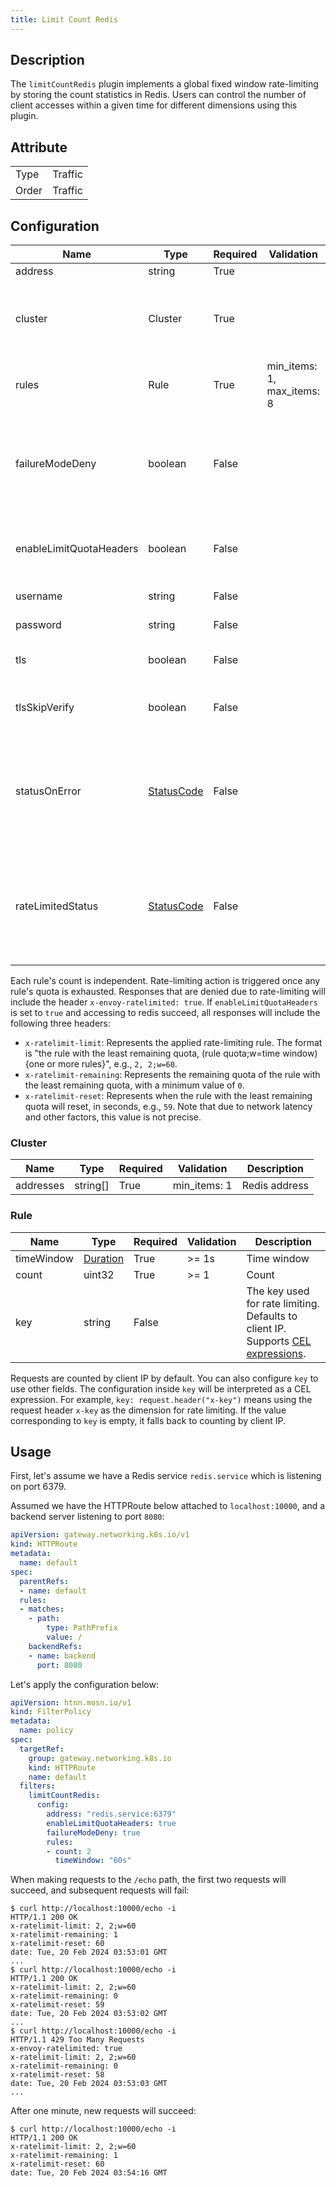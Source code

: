 ```yaml
---
title: Limit Count Redis
---
```


## Description

The `limitCountRedis` plugin implements a global fixed window rate-limiting by storing the count statistics in Redis. Users can control the number of client accesses within a given time for different dimensions using this plugin.

## Attribute

|       |         |
| ----- | ------- |
| Type  | Traffic |
| Order | Traffic |

## Configuration

| Name                    | Type                                | Required | Validation                 | Description                                                                                                                        |
| ----------------------- | ----------------------------------- | -------- | -------------------------- | ---------------------------------------------------------------------------------------------------------------------------------- |
| address                 | string                              | True     |                            | Redis address                                                                                                                      |
| cluster                 | Cluster                             | True     |                            | Redis cluster configuration. Only one of `address` and `cluster` can be configured.                                                |
| rules                   | Rule                                | True     | min_items: 1, max_items: 8 | Rules                                                                                                                              |
| failureModeDeny         | boolean                             | False    |                            | By default, if access to Redis fails, the request is allowed through. When true, it denies the request.                            |
| enableLimitQuotaHeaders | boolean                             | False    |                            | Whether to set response headers related to rate-limiting quotas                                                                    |
| username                | string                              | False    |                            | Username for accessing Redis                                                                                                       |
| password                | string                              | False    |                            | Password for accessing Redis                                                                                                       |
| tls                     | boolean                             | False    |                            | Whether to access Redis over TLS                                                                                                   |
| tlsSkipVerify           | boolean                             | False    |                            | Whether to skip verification when accessing Redis over TLS                                                                         |
| statusOnError           | [StatusCode](../../type#statuscode) | False    |                            | The status code used to deny requests when Redis is inaccessible and `failureModeDeny` is true. Defaults to 500.                   |
| rateLimitedStatus       | [StatusCode](../../type#statuscode) | False    |                            | The status code for responses denied due to rate-limiting. Defaults to 429. This setting only takes effect when it's 400 or above. |

Each rule's count is independent. Rate-limiting action is triggered once any rule's quota is exhausted. Responses that are denied due to rate-limiting will include the header `x-envoy-ratelimited: true`. If `enableLimitQuotaHeaders` is set to `true` and accessing to redis succeed, all responses will include the following three headers:

* `x-ratelimit-limit`: Represents the applied rate-limiting rule. The format is "the rule with the least remaining quota, (rule quota;w=time window){one or more rules}", e.g., `2, 2;w=60`.
* `x-ratelimit-remaining`: Represents the remaining quota of the rule with the least remaining quota, with a minimum value of `0`.
* `x-ratelimit-reset`: Represents when the rule with the least remaining quota will reset, in seconds, e.g., `59`. Note that due to network latency and other factors, this value is not precise.

### Cluster

| Name      | Type     | Required | Validation   | Description   |
| --------- | -------- | -------- | ------------ | ------------- |
| addresses | string[] | True     | min_items: 1 | Redis address |

### Rule

| Name       | Type                            | Required | Validation | Description                                                                                    |
| ---------- | ------------------------------- | -------- | ---------- | ---------------------------------------------------------------------------------------------- |
| timeWindow | [Duration](../../type#duration) | True     | >= 1s      | Time window                                                                                    |
| count      | uint32                          | True     | >= 1       | Count                                                                                          |
| key        | string                          | False    |            | The key used for rate limiting. Defaults to client IP. Supports [CEL expressions](../../expr). |

Requests are counted by client IP by default. You can also configure `key` to use other fields. The configuration inside `key` will be interpreted as a CEL expression. For example, `key: request.header("x-key")` means using the request header `x-key` as the dimension for rate limiting. If the value corresponding to `key` is empty, it falls back to counting by client IP.

## Usage

First, let's assume we have a Redis service `redis.service` which is listening on port 6379.

Assumed we have the HTTPRoute below attached to `localhost:10000`, and a backend server listening to port `8080`:

```yaml
apiVersion: gateway.networking.k8s.io/v1
kind: HTTPRoute
metadata:
  name: default
spec:
  parentRefs:
  - name: default
  rules:
  - matches:
    - path:
        type: PathPrefix
        value: /
    backendRefs:
    - name: backend
      port: 8080
```

Let's apply the configuration below:

```yaml
apiVersion: htnn.mosn.io/v1
kind: FilterPolicy
metadata:
  name: policy
spec:
  targetRef:
    group: gateway.networking.k8s.io
    kind: HTTPRoute
    name: default
  filters:
    limitCountRedis:
      config:
        address: "redis.service:6379"
        enableLimitQuotaHeaders: true
        failureModeDeny: true
        rules:
        - count: 2
          timeWindow: "60s"
```

When making requests to the `/echo` path, the first two requests will succeed, and subsequent requests will fail:

```
$ curl http://localhost:10000/echo -i
HTTP/1.1 200 OK
x-ratelimit-limit: 2, 2;w=60
x-ratelimit-remaining: 1
x-ratelimit-reset: 60
date: Tue, 20 Feb 2024 03:53:01 GMT
...
$ curl http://localhost:10000/echo -i
HTTP/1.1 200 OK
x-ratelimit-limit: 2, 2;w=60
x-ratelimit-remaining: 0
x-ratelimit-reset: 59
date: Tue, 20 Feb 2024 03:53:02 GMT
...
$ curl http://localhost:10000/echo -i
HTTP/1.1 429 Too Many Requests
x-envoy-ratelimited: true
x-ratelimit-limit: 2, 2;w=60
x-ratelimit-remaining: 0
x-ratelimit-reset: 58
date: Tue, 20 Feb 2024 03:53:03 GMT
...
```

After one minute, new requests will succeed:

```
$ curl http://localhost:10000/echo -i
HTTP/1.1 200 OK
x-ratelimit-limit: 2, 2;w=60
x-ratelimit-remaining: 1
x-ratelimit-reset: 60
date: Tue, 20 Feb 2024 03:54:16 GMT
```
